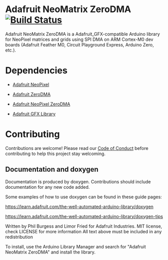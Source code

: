 # Adafruit NeoMatrix ZeroDMA [![Build Status](https://github.com/adafruit/Adafruit_NeoMatrix_ZeroDMA/workflows/Arduino%20Library%20CI/badge.svg)](https://github.com/adafruit/Adafruit_NeoMatrix_ZeroDMA/actions)

Adafruit NeoMatrix ZeroDMA is a Adafruit_GFX-compatible Arduino library for NeoPixel matrices and grids using SPI DMA on ARM Cortex-M0 dev boards (Adafruit Feather M0, Circuit Playground Express, Arduino Zero, etc.).

# Dependencies
* [Adafruit NeoPixel](https://github.com/adafruit/Adafruit_NeoPixel/)

* [Adafruit ZeroDMA](https://github.com/adafruit/Adafruit_ZeroDMA)

* [Adafruit NeoPixel ZeroDMA](https://github.com/adafruit/Adafruit_NeoPixel_ZeroDMA)

* [Adafruit GFX Library](https://github.com/adafruit/Adafruit-GFX-Library)
# Contributing

Contributions are welcome! Please read our [Code of Conduct](https://github.com/adafruit/Adafruit_NeoMatrix_ZeroDMA/blob/master/CODE_OF_CONDUCT.md>)
before contributing to help this project stay welcoming.

## Documentation and doxygen
Documentation is produced by doxygen. Contributions should include documentation for any new code added.

Some examples of how to use doxygen can be found in these guide pages:

https://learn.adafruit.com/the-well-automated-arduino-library/doxygen

https://learn.adafruit.com/the-well-automated-arduino-library/doxygen-tips

Written by Phil Burgess and Limor Fried for Adafruit Industries.
MIT license, check LICENSE for more information
All text above must be included in any redistribution

To install, use the Arduino Library Manager and search for "Adafruit NeoMatrix ZeroDMA" and install the library.
